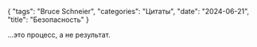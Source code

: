 {
   "tags": "Bruce Schneier",
   "categories": "Цитаты",
   "date": "2024-06-21",
   "title": "Безопасность"
}

...это процесс, а не результат.
